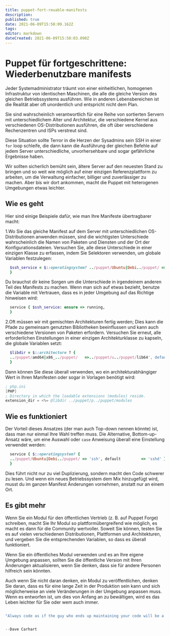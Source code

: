 ```yaml
---
title: puppet-fort-reuable-manifests
description: 
published: true
date: 2021-06-09T15:50:09.162Z
tags: 
editor: markdown
dateCreated: 2021-06-09T15:50:03.090Z
---
```


# Puppet für fortgeschrittene: Wiederbenutzbare manifests

Jeder Systemadministrator träumt von einer einheitlichen, homogenen Infrastruktur von identischen Maschinen, die alle die gleiche Version des gleichen Betriebssystems ausführen. Wie in anderen Lebensbereichen ist die Realität aber oft unordentlich und entspricht nicht dem Plan.

Sie sind wahrscheinlich verantwortlich für eine Reihe von sortierten Servern mit unterschiedlichem Alter und Architektur, die verschiedene Kernel aus verschiedenen OS-Distributionen ausführen, die oft über verschiedene Rechenzentren und ISPs verstreut sind.

Diese Situation sollte Terror in die Herzen der Sysadmins sein SSH in einer `for` loop schleife, die dann kann die Ausführung der gleichen Befehle auf jedem Server unterschiedliche, unvorhersehbare und sogar gefährliche Ergebnisse haben.

Wir sollten sicherlich bemüht sein, ältere Server auf den neuesten Stand zu bringen und so weit wie möglich auf einer einzigen Referenzplattform zu arbeiten, um die Verwaltung einfacher, billiger und zuverlässiger zu machen. Aber bis wir dort ankommen, macht die Puppet mit heterogenen Umgebungen etwas leichter.

## Wie es geht

Hier sind einige Beispiele dafür, wie man Ihre Manifeste übertragbarer macht:

1.Wo Sie das gleiche Manifest auf dem Server mit unterschiedlichen OS-Distributionen anwenden müssen, sind die wichtigsten Unterschiede wahrscheinlich die Namen von Paketen und Diensten und der Ort der Konfigurationsdateien. Versuchen Sie, alle diese Unterschiede in einer einzigen Klasse zu erfassen, indem Sie Selektoren verwenden, um globale Variablen festzulegen:

```ruby
  $ssh_service = $::operatingsystem? ../puppet/Ubuntu|Debi../puppet/ => 'ssh', default         => 'sshd',
  }
```

Du brauchst dir keine Sorgen um die Unterschiede in irgendeinem anderen Teil des Manifests zu machen. Wenn man sich auf etwas bezieht, benutze die Variable mit Vertrauen, dass es in jeder Umgebung auf das Richtige hinweisen wird:

```ruby
  service { $ssh_service: ensure => running,
  }
```

2.Oft müssen wir mit gemischten Architekturen fertig werden; Dies kann die Pfade zu gemeinsam genutzten Bibliotheken beeinflussen und kann auch verschiedene Versionen von Paketen erfordern. Versuchen Sie erneut, alle erforderlichen Einstellungen in einer einzigen Architekturklasse zu kapseln, die globale Variablen setzt:

```ruby
  $libdir = $::architecture ? {
  ../puppet/amd64|x86_../puppet/   =>../puppet/u../puppet/lib64', default =>../puppet/u../puppet/lib',
  }
```

Dann können Sie diese überall verwenden, wo ein architekturabhängiger Wert in Ihren Manifesten oder sogar in Vorlagen benötigt wird:

```s
; php.ini
[PHP]
; Directory in which the loadable extensions (modules) reside.
extension_dir = <%= @libdir ../puppet/p../puppet/modules
```

## Wie es funktioniert

Der Vorteil dieses Ansatzes (der man auch Top-down nennen könnte) ist, dass man nur einmal Ihre Wahl treffen muss.
Die Alternative, Bottom-up-Ansatz wäre, um eine Auswahl oder `case` Anweisung überall eine Einstellung verwendet werden:

```ruby
  service { $::operatingsystem? {
  ../puppet/Ubuntu|Debi../puppet/ => 'ssh', default         => 'sshd' }: ensure => running,
  }
```

Dies führt nicht nur zu viel Duplizierung, sondern macht den Code schwerer zu lesen. Und wenn ein neues Betriebssystem dem Mix hinzugefügt wird, musst du im ganzen Manifest Änderungen vornehmen, anstatt nur an einem Ort.

## Es gibt mehr

Wenn Sie ein Modul für den öffentlichen Vertrieb (z. B. auf Puppet Forge) schreiben, macht Sie Ihr Modul so plattformübergreifend wie möglich, es macht es dann für die Community wertvoller. 
Soweit Sie können, testen Sie es auf vielen verschiedenen Distributionen, Plattformen und Architekturen, und vergeben Sie die entsprechenden Variablen, so dass es überall funktioniert.

Wenn Sie ein öffentliches Modul verwenden und es an Ihre eigene Umgebung anpassen, sollten Sie die öffentliche Version mit Ihren Änderungen aktualisieren, wenn Sie denken, dass sie für andere Personen hilfreich sein könnten.

Auch wenn Sie nicht daran denken, ein Modul zu veröffentlichen, denken Sie daran, dass es für eine lange Zeit in der Produktion sein kann und sich möglicherweise an viele Veränderungen in der Umgebung anpassen muss. Wenn es entworfen ist, um dies von Anfang an zu bewältigen, wird es das Leben leichter für Sie oder wem auch immer.

```s

"Always code as if the guy who ends up maintaining your code will be a violent psychopath who knows where you live."


--Dave Carhart
```